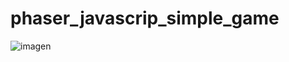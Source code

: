 # phaser_javascrip_simple_game

![imagen](https://user-images.githubusercontent.com/49040356/206429279-2f7b8199-ab36-4f12-a039-8bdff37a5178.png)
